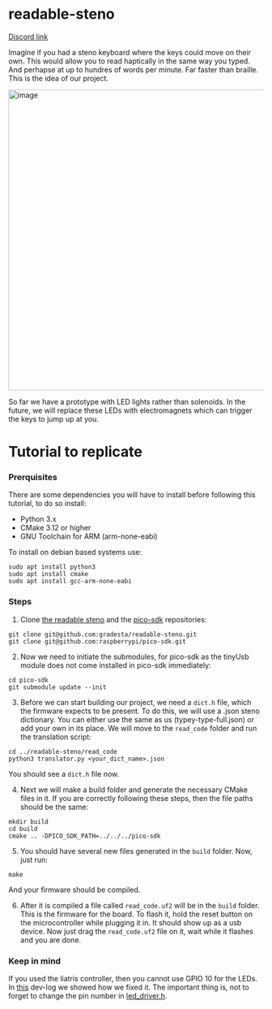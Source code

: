 # readable-steno

[Discord link](https://discord.com/channels/136953735426473984/1390298469813452810)

Imagine if you had a steno keyboard where the keys could move on their own. This would allow you to read haptically in the same way you typed. And perhapse at up to hundres of words per minute. Far faster than braille. This is the idea of our project. 

<img width="1200" height="592" alt="image" src="https://github.com/user-attachments/assets/336b565a-e12b-42d2-8278-ccda3fd47217" />

So far we have a prototype with LED lights rather than solenoids. In the future, we will replace these LEDs with electromagnets which can trigger the keys to jump up at you.


# Tutorial to replicate
### Prerquisites
There are some dependencies you will have to install before following this tutorial, to do so install:
- Python 3.x
- CMake 3.12 or higher
- GNU Toolchain for ARM (arm-none-eabi)

To install on debian based systems use:
```
sudo apt install python3
sudo apt install cmake
sudo apt install gcc-arm-none-eabi
```
### Steps
1. Clone [the readable steno](https://github.com/gradesta/readable-steno#) and the [pico-sdk](https://github.com/raspberrypi/pico-sdk#) repositories: 
```
git clone git@github.com:gradesta/readable-steno.git
git clone git@github.com:raspberrypi/pico-sdk.git
```
2. Now we need to initiate the submodules, for pico-sdk as the tinyUsb module does not come installed in pico-sdk immediately:
```
cd pico-sdk
git submodule update --init
```

3. Before we can start building our project, we need a `dict.h` file, which the firmware expects to be present. To do this, we will use a .json steno dictionary. You can either use the same as us (typey-type-full.json) or add your own in its place. We will move to the `read_code` folder and run the translation script:
```
cd ../readable-steno/read_code
python3 translator.py <your_dict_name>.json
```
You should see a `dict.h` file now.


4. Next we will make a build folder and generate the necessary CMake files in it. If you are correctly following these steps, then the file paths should be the same:
```
mkdir build
cd build
cmake .. -DPICO_SDK_PATH=../../../pico-sdk
```

5. You should have several new files generated in the `build` folder. Now, just run:
```
make
```
And your firmware should be compiled.

6. After it is compiled a file called `read_code.uf2` will be in the `build` folder. This is the firmware for the board. To flash it, hold the reset button on the microcontroller while plugging it in. It should show up as a usb device. Now just drag the `read_code.uf2` file on it, wait while it flashes and you are done.

### Keep in mind
If you used the liatris  controller, then you cannot use GPIO 10 for the LEDs. In [this](https://github.com/gradesta/readable-steno/blob/main/dev_log/%235-11_08_2025-15_08_2025.md) dev-log we showed how we fixed it. The important thing is, not to forget to change the pin number in [led_driver.h](https://github.com/gradesta/readable-steno/blob/main/read_code/led_driver.h). 